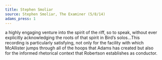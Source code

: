 ```yaml
---
title: Stephen Smoliar
source: Stephen Smoliar, The Examiner (5/8/14)
adams_press: 1
---
```

a highly engaging venture into the spirit of the riff, so to speak, without ever explicitly acknowledging the roots of that spirit in Bird&#8217;s solos...This recording is particularly satisfying, not only for the facility with which McAllister jumps through all of the hoops that Adams has created but also for the informed rhetorical context that Robertson establishes as conductor.